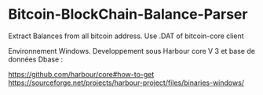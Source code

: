 # Bitcoin-BlockChain-Balance-Parser
Extract Balances from all bitcoin address. Use .DAT of bitcoin-core client

Environnement Windows.
Developpement sous Harbour core V 3 et base de données Dbase :

https://github.com/harbour/core#how-to-get
https://sourceforge.net/projects/harbour-project/files/binaries-windows/


